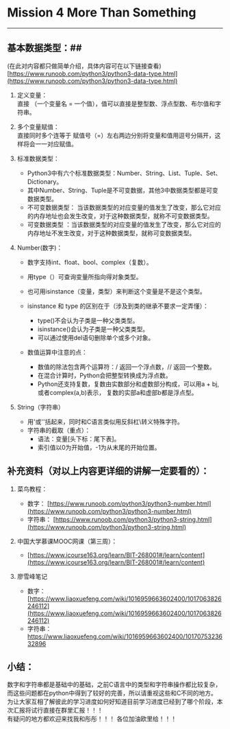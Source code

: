 # Mission 4 More Than Something #
---------------------------------------------------------
## 基本数据类型：##
(在此对内容都只做简单介绍，具体内容可在以下链接查看)
[https://www.runoob.com/python3/python3-data-type.html](https://www.runoob.com/python3/python3-data-type.html)


1. 定义变量：<br>
直接 （一个变量名 = 一个值），值可以直接是整型数、浮点型数、布尔值和字符串。

1. 多个变量赋值：<br>
直接同时多个连等于
赋值号（=）左右两边分别将变量和值用逗号分隔开，这样将会一一对应赋值。

1. 标准数据类型：<br>
	- Python3中有六个标准数据类型：Number、String、List、Tuple、Set、Dictionary。
	- 其中Number、String、Tuple是不可变数据，其他3中数据类型都是可变数据类型。
	- 不可变数据类型： 当该数据类型的对应变量的值发生了改变，那么它对应的内存地址也会发生改变，对于这种数据类型，就称不可变数据类型。
	- 可变数据类型    ：当该数据类型的对应变量的值发生了改变，那么它对应的内存地址不发生改变，对于这种数据类型，就称可变数据类型。

1. Number(数字)：
	- 数字支持int、float、bool、complex（复数）。
	- 用type（）可查询变量所指向得对象类型。
	- 也可用isinstance（变量，类型）来判断这个变量是不是这个类型。
	- isinstance 和 type 的区别在于（涉及到类的继承不要求一定弄懂）：
		- type()不会认为子类是一种父类类型。
		- isinstance()会认为子类是一种父类类型。
		- 可以通过使用del语句删除单个或多个对象。

	- 数值运算中注意的点：
		- 数值的除法包含两个运算符：/ 返回一个浮点数，// 返回一个整数。
		- 在混合计算时，Python会把整型转换成为浮点数。
		- Python还支持复数，复数由实数部分和虚数部分构成，可以用a + bj,或者complex(a,b)表示， 复数的实部a和虚部b都是浮点型。


1. String（字符串）
	- 用'或''括起来，同时和C语言类似用反斜杠\转义特殊字符。
	- 字符串的截取（重点）：
		- 语法：变量[头下标：尾下表]。
		- 索引值以0为开始值，-1为从末尾的开始位置。


## 补充资料（对以上内容更详细的讲解一定要看的）： ##
1. 菜鸟教程：
	- 数字：
[https://www.runoob.com/python3/python3-number.html](https://www.runoob.com/python3/python3-number.html)
	- 字符串：
[https://www.runoob.com/python3/python3-string.html](https://www.runoob.com/python3/python3-string.html)


1. 中国大学慕课MOOC网课（第三周）：
	- [https://www.icourse163.org/learn/BIT-268001#/learn/content](https://www.icourse163.org/learn/BIT-268001#/learn/content)

1. 廖雪峰笔记
	- 数字：
[https://www.liaoxuefeng.com/wiki/1016959663602400/1017063826246112](https://www.liaoxuefeng.com/wiki/1016959663602400/1017063826246112)
	- 字符串：
[https://www.liaoxuefeng.com/wiki/1016959663602400/1017075323632896
](https://www.liaoxuefeng.com/wiki/1016959663602400/1017075323632896)

## 小结： ##
数字和字符串都是基础中的基础，之前C语言中的类型和字符串操作都比较复杂，而这些问题都在python中得到了较好的完善，所以请重视这些和C不同的地方。<br>
为让大家互相了解彼此的学习进度如何好知道目前学习进度已经到了哪个阶段，本次汇报将试行直接在群里汇报！！！<br>
有疑问的地方都欢迎来找我和彤彤！！！
各位加油欧里给！！！
